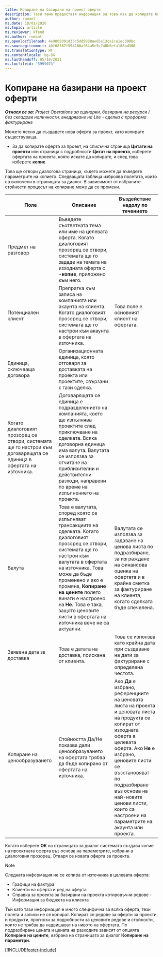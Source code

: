 ```yaml
---
title: Копиране на базирани на проект оферти
description: Тази тема предоставя информация за това как да копирате базирани на проект оферти в Project Operations.
author: rumant
ms.date: 10/01/2020
ms.topic: article
ms.reviewer: kfend
ms.author: rumant
ms.openlocfilehash: 4e9009391d33c5dd5988ae65e13ca1ca1ec398bc
ms.sourcegitcommit: 40f68387f594180af64a5e5c748b6efa188bd300
ms.translationtype: HT
ms.contentlocale: bg-BG
ms.lasthandoff: 05/10/2021
ms.locfileid: "5999073"
---
```

# <a name="copy-project-based-quotes"></a>Копиране на базирани на проект оферти

_**Отнася се за:** Project Operations за сценарии, базирани на ресурси / без складови наличности, внедряване на Lite - сделка с проформа фактуриране_

Можете лесно да създадете нова оферта за проект, като копирате съществуваща. 

- За да копирате оферта за проект, на списъчна страница **Цитати на проекти** или страница с подробности **Цитат на проекта**, изберете офертата на проекта, която искате да копирате, и след това изберете **копие**.

Това ще отвори диалогова страница, където можете да въведете параметрите на копието. Следващата таблица изброява полетата, които са включени в страницата за диалог. В зависимост от избраните стойности процесът на копиране може да се промени.

| **Поле** | **Описание** | **Въздействие надолу по течението** |
| --- | --- | --- |
| Предмет на разговор | Въведете съответната тема или име на целевата оферта. Когато диалоговият прозорец се отвори, системата ще го зададе на темата на изходната оферта с **-копие**, приложено към него. | |
| Потенциален клиент | Препратка към записа на компанията или акаунта на клиента. Когато диалоговият прозорец се отвори, системата ще го настрои към акаунта в офертата на източника. | Това поле е основният клиент на офертата. |
| Единица, сключваща договора | Организационната единица, която отговаря за доставката на проекта или проектите, свързани с тази сделка.
Когато диалоговият прозорец се отвори, системата ще го настрои към договарящата се единица в офертата на източника. | Договарящата се единица е подразделението на компанията, което ще изпълнява проектите след приключване на сделката. Всяка договорна единица има валута. Валутата се използва за отчитане на приблизителни и действителни разходи, направени по време на изпълнението на проекта. |
| Валута | Това е валутата, според която се изпълняват трансакциите на сделката. Когато диалоговият прозорец се отвори, системата ще го настрои към валутата в офертата на източника. Това може да бъде променено и ако е промяна, **Копиране на цените** полето винаги е настроено на **Не**. Това е така, защото ценовите листи в офертата на източника вече не са актуални. | Валутата се използва за задаване на ценова листа по подразбиране, за изграждане на финансова оценка на офертата и в крайна сметка за фактуриране на клиента, когато сделката бъде спечелена. |
| Заявена дата за доставка | Това е датата на доставка, поискана от клиента. | Това се използва като крайна дата при създаване на дати за фактуриране с определена честота. |
| Копиране на ценообразуването | Стойността Да/Не показва дали ценообразуването на офертата трябва да бъде копирано от офертата на източника. | Ако **Да** е избрано, референциите на ценовата листа на проекта и ценовата листа на продукта се копират от изходната оферта в целевата оферта. Ако **Не** е избрано, ценовите листи се възстановяват по подразбиране въз основа на най-новите ценови листи, които са настроени на параметрите на акаунта или проекта. |

Когато изберете **ОК** на страницата за диалог системата създава копие на проектната оферта въз основа на параметрите, избрани в диалоговия прозорец. Отваря се новата оферта за проекта. 

> [!NOTE]
> Следната информация не се копира от източника в целевата оферта:
>
> - Графици на фактура
> - Клиенти на оферта и ред на оферта
> - Справка за проекта за базирани на проекта котировъчни редове - Информация за бюджета на клиента
>
>Тъй като тази информация е много специфична за всяка оферта, тези полета и записи не се копират. Копират се редове за оферти за проекти и продукти, прогнози за подробности за ценовите редове и стойности, които не трябва да надвишават на нивото на офертата. По подразбиране цената и цената на разходите зависят от опцията **Копиране на цените**, избрана на страницата за диалог **Копиране на параметри**.


[!INCLUDE[footer-include](../includes/footer-banner.md)]